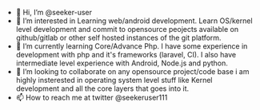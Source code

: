- 👋 Hi, I’m @seeker-user
- 👀 I’m interested in Learning web/android development. Learn OS/kernel level development 
  and commit to opensource peojects available on github/gitlab or other self hosted 
  instances of the git platform.
- 🌱 I’m currently learning Core/Advance Php. I have some experience in development with
  php and it's frameworks (laravel, CI). I also have intermediate level experience with 
  Android, Node.js and python.
- 💞️ I’m looking to collaborate on any opensource project/code base i am highly insterested
  in operating system level stuff like Kernel development and all the core layers that goes 
  into it.
- 📫 How to reach me at twitter @seekeruser111

<!---
seeker-user/seeker-user is a ✨ special ✨ repository because its `README.md` (this file) appears on your GitHub profile.
You can click the Preview link to take a look at your changes.
--->

